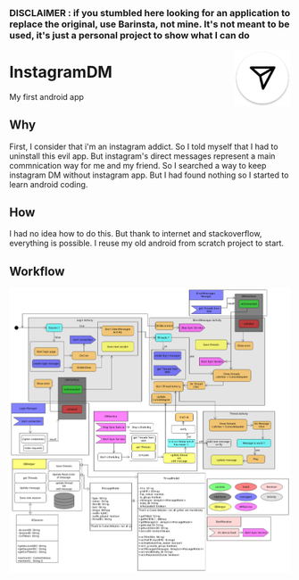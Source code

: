 <br>

### DISCLAIMER : if you stumbled here looking for an application to replace the original, use Barinsta, not mine. It's not meant to be used, it's just a personal project to show what I can do

<img src="./res/drawable/ic_launcher.png" alt="InstaDM logo" align="right" width="20%"/>

# InstagramDM
My first android app
## Why
First, I consider that i'm an instagram addict. So I told myself that I had to uninstall this evil app. But instagram's direct messages represent a main commnication 
way for me and my friend. So I searched a way to keep instagram DM without instagram app. But I had found nothing so I started to learn android coding.

## How
I had no idea how to do this. But thank to internet and stackoverflow, everything is possible. I reuse my old android from scratch project to start.

## Workflow

<img src="./workflow/workflow.png" alt="Workflow"/>
